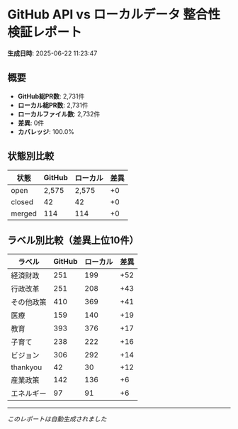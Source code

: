 # GitHub API vs ローカルデータ 整合性検証レポート

**生成日時**: 2025-06-22 11:23:47

## 概要

- **GitHub総PR数**: 2,731件
- **ローカル総PR数**: 2,731件
- **ローカルファイル数**: 2,732件
- **差異**: 0件
- **カバレッジ**: 100.0%

## 状態別比較

| 状態 | GitHub | ローカル | 差異 |
|------|--------|----------|------|
| open | 2,575 | 2,575 | +0 |
| closed | 42 | 42 | +0 |
| merged | 114 | 114 | +0 |

## ラベル別比較（差異上位10件）

| ラベル | GitHub | ローカル | 差異 |
|--------|--------|----------|------|
| 経済財政 | 251 | 199 | +52 |
| 行政改革 | 251 | 208 | +43 |
| その他政策 | 410 | 369 | +41 |
| 医療 | 159 | 140 | +19 |
| 教育 | 393 | 376 | +17 |
| 子育て | 238 | 222 | +16 |
| ビジョン | 306 | 292 | +14 |
| thankyou | 42 | 30 | +12 |
| 産業政策 | 142 | 136 | +6 |
| エネルギー | 97 | 91 | +6 |

---
*このレポートは自動生成されました*